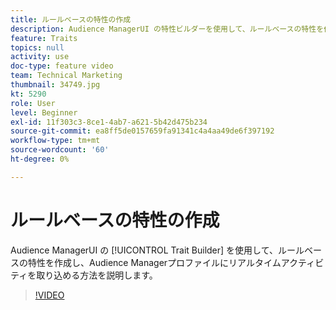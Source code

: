 ```yaml
---
title: ルールベースの特性の作成
description: Audience ManagerUI の特性ビルダーを使用して、ルールベースの特性を作成し、リアルタイムアクティビティをAudience Managerプロファイルに取り込む方法を説明します。
feature: Traits
topics: null
activity: use
doc-type: feature video
team: Technical Marketing
thumbnail: 34749.jpg
kt: 5290
role: User
level: Beginner
exl-id: 11f303c3-8ce1-4ab7-a621-5b42d475b234
source-git-commit: ea8ff5de0157659fa91341c4a4aa49de6f397192
workflow-type: tm+mt
source-wordcount: '60'
ht-degree: 0%

---
```


# ルールベースの特性の作成

Audience ManagerUI の [!UICONTROL Trait Builder] を使用して、ルールベースの特性を作成し、Audience Managerプロファイルにリアルタイムアクティビティを取り込める方法を説明します。

>[!VIDEO](https://video.tv.adobe.com/v/38122/?quality=12&learn=on&captions=jpn)
